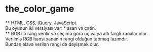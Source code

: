 # the_color_game
** HTML, CSS, jQuery, JavaScript.
<br>
Bu oyunun iki versiyası var: * asan və çətin.
<br>
** RGB 
ilə rəng verilir və seçimə görə üç və ya altı fərgli xanalar olur. Verilmiş RGB hansı xananın rəngi olduğun tapmaq lazımdır.
<br>
Bundan əlavə verilən rəngi də dəyişmək olur.

